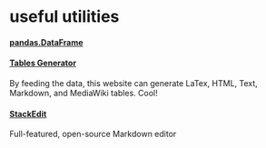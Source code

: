# useful utilities

#### [pandas.DataFrame](https://pandas.pydata.org/docs/reference/api/pandas.DataFrame.dtypes.html)

#### [Tables Generator](https://www.tablesgenerator.com/)
By feeding the data, this website can generate LaTex, HTML, Text, Markdown, and MediaWiki tables. Cool!

####  [StackEdit](https://stackedit.io/)
Full-featured, open-source Markdown editor
